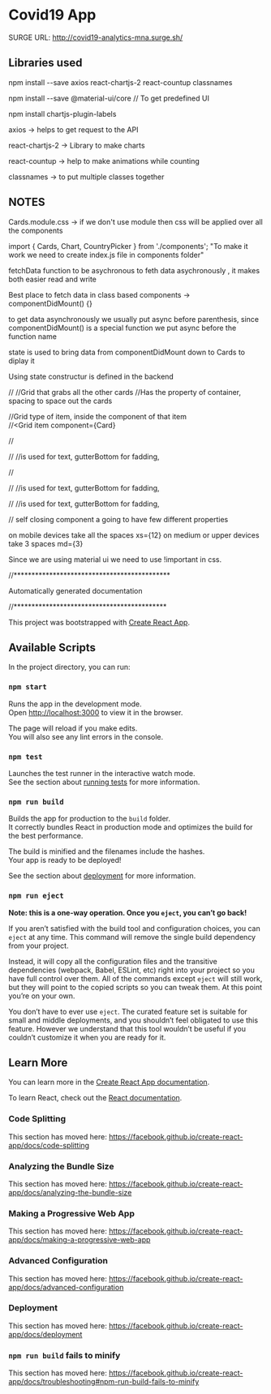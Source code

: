 # Covid19 App

SURGE URL: http://covid19-analytics-mna.surge.sh/

## Libraries used

npm install --save axios react-chartjs-2 react-countup classnames

npm install --save @material-ui/core  // To get predefined UI

npm install chartjs-plugin-labels

axios -> helps to get request to the API

react-chartjs-2 -> Library to make charts

react-countup -> help to make animations while counting

classnames -> to put multiple classes together

## NOTES

Cards.module.css -> if we don't use module then css will be applied over all the components

import { Cards, Chart, CountryPicker } from './components'; "To make it work we need to create index.js file in components folder"

fetchData function to be asychronous to feth data asychronously , it makes both easier read and write

Best place to fetch data in class based components  -> componentDidMount() {}

to get data asynchronously we usually put async before parenthesis, since componentDidMount() is a special function we put async before the function name

state is used to bring data from componentDidMount down to Cards to diplay it

Using state constructur is defined in the backend

//<Grid container spacing={3} justify="center"></Grid>    //Grid that grabs all the other cards
														//Has the property of container, spacing to space out the cards

//Grid type of item, inside the component of that item 											
//<Grid item component={Card}

//<CardContent></CardContent>

//<Typography color="textSecondary" gutterBottom>  //is used for text, gutterBottom for fadding, 

//<Typography variant="h5">

//<Typography color="textSecondary">  //is used for text, gutterBottom for fadding, 

//<Typography variant="body2">  //is used for text, gutterBottom for fadding, 

//<CountUp start={0}  end={confirmed.value} duration={2.5} separator=","/> self closing component a going to have few different properties

on mobile devices take all the spaces xs={12}
on medium or upper devices take 3 spaces md={3}

Since we are using material ui we need to use !important in css.


//********************************************

Automatically generated documentation

//*******************************************

This project was bootstrapped with [Create React App](https://github.com/facebook/create-react-app).

## Available Scripts

In the project directory, you can run:

### `npm start`

Runs the app in the development mode.<br />
Open [http://localhost:3000](http://localhost:3000) to view it in the browser.

The page will reload if you make edits.<br />
You will also see any lint errors in the console.

### `npm test`

Launches the test runner in the interactive watch mode.<br />
See the section about [running tests](https://facebook.github.io/create-react-app/docs/running-tests) for more information.

### `npm run build`

Builds the app for production to the `build` folder.<br />
It correctly bundles React in production mode and optimizes the build for the best performance.

The build is minified and the filenames include the hashes.<br />
Your app is ready to be deployed!

See the section about [deployment](https://facebook.github.io/create-react-app/docs/deployment) for more information.

### `npm run eject`

**Note: this is a one-way operation. Once you `eject`, you can’t go back!**

If you aren’t satisfied with the build tool and configuration choices, you can `eject` at any time. This command will remove the single build dependency from your project.

Instead, it will copy all the configuration files and the transitive dependencies (webpack, Babel, ESLint, etc) right into your project so you have full control over them. All of the commands except `eject` will still work, but they will point to the copied scripts so you can tweak them. At this point you’re on your own.

You don’t have to ever use `eject`. The curated feature set is suitable for small and middle deployments, and you shouldn’t feel obligated to use this feature. However we understand that this tool wouldn’t be useful if you couldn’t customize it when you are ready for it.

## Learn More

You can learn more in the [Create React App documentation](https://facebook.github.io/create-react-app/docs/getting-started).

To learn React, check out the [React documentation](https://reactjs.org/).

### Code Splitting

This section has moved here: https://facebook.github.io/create-react-app/docs/code-splitting

### Analyzing the Bundle Size

This section has moved here: https://facebook.github.io/create-react-app/docs/analyzing-the-bundle-size

### Making a Progressive Web App

This section has moved here: https://facebook.github.io/create-react-app/docs/making-a-progressive-web-app

### Advanced Configuration

This section has moved here: https://facebook.github.io/create-react-app/docs/advanced-configuration

### Deployment

This section has moved here: https://facebook.github.io/create-react-app/docs/deployment

### `npm run build` fails to minify

This section has moved here: https://facebook.github.io/create-react-app/docs/troubleshooting#npm-run-build-fails-to-minify

